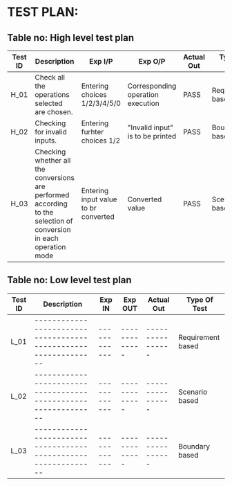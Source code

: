 # TEST PLAN:

## Table no: High level test plan

| **Test ID** | **Description**                                              | **Exp I/P** | **Exp O/P** | **Actual Out** |**Type Of Test**  |    
|-------------|--------------------------------------------------------------|------------|-------------|----------------|------------------|
|  H_01       |Check all the operations selected are chosen.                 |  Entering choices 1/2/3/4/5/0|Corresponding operation execution|PASS|Requirement based |
|  H_02       |Checking for invalid inputs.                                  |  Entering furhter choices 1/2 |"Invalid input" is to be printed|PASS|Boundary based    |
|  H_03       |Checking whether all the conversions are performed according to the selection of conversion in each operation mode | Entering input value to br converted|Converted value|PASS|Scenario based    |
          
## Table no: Low level test plan

| **Test ID** | **Description**                                              | **Exp IN** | **Exp OUT** | **Actual Out** |**Type Of Test**  |    
|-------------|--------------------------------------------------------------|------------|-------------|----------------|------------------|
|  L_01       |--------------------------------------------------------------|  ------------|-------------|----------------|Requirement based |
|  L_02       |--------------------------------------------------------------|  ------------|-------------|----------------|Scenario based    |
|  L_03       |--------------------------------------------------------------|  ------------|-------------|----------------|Boundary based    |
